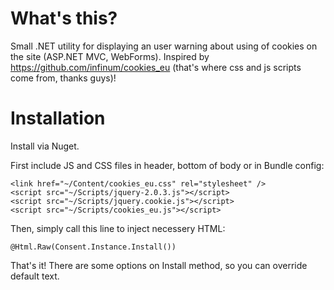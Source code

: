 # What's this?

Small .NET utility for displaying an user warning about using of cookies on the site (ASP.NET MVC, WebForms). Inspired by https://github.com/infinum/cookies_eu (that's where css and js scripts come from, thanks guys)!

# Installation

Install via Nuget.  

First include JS and CSS files in header, bottom of body or in Bundle config:

    <link href="~/Content/cookies_eu.css" rel="stylesheet" />
    <script src="~/Scripts/jquery-2.0.3.js"></script>
    <script src="~/Scripts/jquery.cookie.js"></script>
    <script src="~/Scripts/cookies_eu.js"></script>
    

Then, simply call this line to inject necessery HTML:

    @Html.Raw(Consent.Instance.Install())


That's it! There are some options on Install method, so you can override default text.


    
